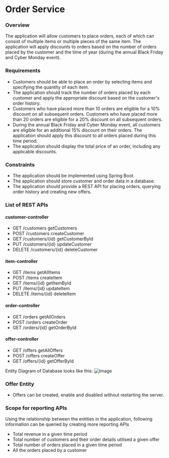 # Order Service

### Overview

The application will allow customers to place orders, each of which can consist of multiple items or multiple pieces of the same item. The application will apply discounts to orders based on the number of orders placed by the customer and the time of year (during the annual Black Friday and Cyber Monday event).

### Requirements 

* Customers should be able to place an order by selecting items and specifying the quantity of each item.
* The application should track the number of orders placed by each customer and apply the appropriate discount based on the customer's order history. 
* Customers who have placed more than 10 orders are eligible for a 10% discount on all subsequent orders. Customers who have placed more than 20 orders are eligible for a 20% discount on all subsequent orders.
* During the annual Black Friday and Cyber Monday event, all customers are eligible for an additional 15% discount on their orders. The application should apply this discount to all orders placed during this time period.
* The application should display the total price of an order, including any applicable discounts.


### Constraints

* The application should be implemented using Spring Boot.
* The application should store customer and order data in a database.
* The application should provide a REST API for placing orders, querying order history and creating new offers.



### List of REST APIs

#### customer-controller

* GET /customers getCustomers
* POST /customers createCustomer
* GET /customers/{id} getCustomerById
* PUT /customers/{id} updateCustomer
* DELETE /customers/{id} deleteCustomer

#### item-controller

* GET /items getAllItems
* POST /items createItem
* GET /items/{id} getItemById
* PUT /items/{id} updateItem
* DELETE /items/{id} deleteItem


#### order-controller

* GET /orders getAllOrders
* POST /orders createOrder
* GET /orders/{id} getOrderById

#### offer-controller

* GET /offers getAllOffers
* POST /offers createOffer
* GET /offers/{id} getOfferById

Entity Diagram of Database looks like this:
![image](https://user-images.githubusercontent.com/68821770/211881034-a393a082-1313-4be6-b4f8-34dbc1e6721f.png)
 
### Offer Entity
* Offers can be created, enable and disabled without restarting the server.

### Scope for reporting APIs
Using the relationship between the entities in the application, following information can be queried by creating more reporting APIs

* Total revenue in a given time period
* Total number of customers and their order details utilised a given offer
* Total number of orders placed in a given time period
* All the orders placed by a customer
